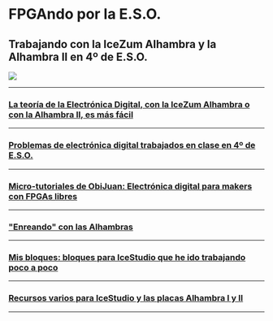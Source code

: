 # FPGAndo por la E.S.O.

## Trabajando con la IceZum Alhambra y la Alhambra II en 4º de E.S.O.


![](http://fpgawars.github.io/img/projects/icezum.png)


---

### [La teoría de la Electrónica Digital, con la IceZum Alhambra o con la Alhambra II, es más fácil](teoria/teoria.md)

---

### [Problemas de electrónica digital trabajados en clase en 4º de E.S.O.](problemas/readme.md)

---

### [Micro-tutoriales de ObiJuan: **Electrónica digital para makers con FPGAs libres**](ObiJuan/readme.md)

---

### ["Enreando" con las Alhambras](Enreando/readme.md)

---

### [Mis bloques: bloques para IceStudio que he ido trabajando poco a poco](MisBloques/readme.md)

---

### [Recursos varios para IceStudio y las placas Alhambra I y II](Varios/readme.md)


---

